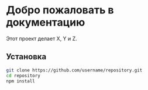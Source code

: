 # Добро пожаловать в документацию

Этот проект делает X, Y и Z.

## Установка

```bash
git clone https://github.com/username/repository.git
cd repository
npm install
